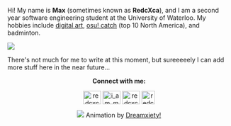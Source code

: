 Hi! My name is **Max** (sometimes known as **RedcXca**), and I am a second year software engineering student at the University of Waterloo. My hobbies include [digital art](https://www.twitter.com/redcxca/), [osu! catch](https://osu.ppy.sh/users/14056601) (top 10 North America), and badminton.

![](https://i.imgur.com/a5mpMao.png)

There's not much for me to write at this moment, but sureeeeely I can add more stuff here in the near future...
<div align="center">
  
**Connect with me:**
 
<a href="https://twitter.com/redcxca" target="blank"><img align="center" src="https://raw.githubusercontent.com/rahuldkjain/github-profile-readme-generator/master/src/images/icons/Social/twitter.svg" alt="redcxca" height="30" width="40" /></a>
<a href="https://instagram.com/i_am_max_lu" target="blank"><img align="center" src="https://raw.githubusercontent.com/rahuldkjain/github-profile-readme-generator/master/src/images/icons/Social/instagram.svg" alt="i_am_max_lu" height="30" width="40" /></a>
<a href="https://www.youtube.com/c/redcxca" target="blank"><img align="center" src="https://raw.githubusercontent.com/rahuldkjain/github-profile-readme-generator/master/src/images/icons/Social/youtube.svg" alt="redcxca" height="30" width="40" /></a>
<a href="https://osu.ppy.sh/users/14056601" target="blank"><img align="center" src="https://upload.wikimedia.org/wikipedia/commons/thumb/1/1e/Osu%21_Logo_2016.svg/2048px-Osu%21_Logo_2016.svg.png" alt="redcxca" height="30" width="30" /></a>

![](https://i.ppy.sh/799e2002d67c2e0e25b114b276d2164e69b605cc/68747470733a2f2f692e6962622e636f2f4c7a66395a52312f657a6769662d636f6d2d6769662d6d616b65722d312e676966)
Animation by [Dreamxiety!](https://osu.ppy.sh/users/13103233)
